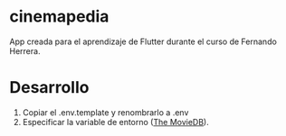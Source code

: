 # cinemapedia

App creada para el aprendizaje de Flutter durante el curso de Fernando Herrera.

# Desarrollo

1. Copiar el .env.template y renombrarlo a .env
2. Especificar la variable de entorno ([The MovieDB](https://www.themoviedb.org/settings/api)).
